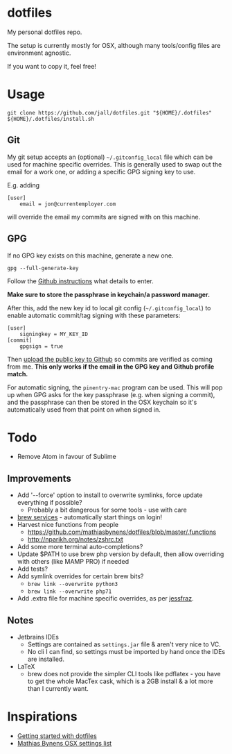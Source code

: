 # dotfiles

My personal dotfiles repo.

The setup is currently mostly for OSX, although many tools/config files are environment agnostic.

If you want to copy it, feel free!

# Usage

```
git clone https://github.com/jall/dotfiles.git "${HOME}/.dotfiles"
${HOME}/.dotfiles/install.sh
```

## Git

My git setup accepts an (optional) `~/.gitconfig_local` file which can be used for machine specific overrides. This is generally used to swap out the email for a work one, or adding a specific GPG signing key to use.

E.g. adding
```
[user]
    email = jon@currentemployer.com
```
will override the email my commits are signed with on this machine.

## GPG

If no GPG key exists on this machine, generate a new one.
```
gpg --full-generate-key
```
Follow the [Github instructions](https://help.github.com/articles/generating-a-new-gpg-key) what details to enter.

**Make sure to store the passphrase in keychain/a password manager.**

After this, add the new key id to local git config (`~/.gitconfig_local`) to enable automatic commit/tag signing with these parameters:
```
[user]
    signingkey = MY_KEY_ID
[commit]
    gpgsign = true

```

Then [upload the public key to Github](https://help.github.com/articles/adding-a-new-gpg-key-to-your-github-account) so commits are verified as coming from me. **This only works if the email in the GPG key and Github profile match.**

For automatic signing, the `pinentry-mac` program can be used. This will pop up when GPG asks for the key passphrase (e.g. when signing a commit), and the passphrase can then be stored in the OSX keychain so it's automatically used from that point on when signed in.

# Todo

* Remove Atom in favour of Sublime

## Improvements

* Add '--force' option to install to overwrite symlinks, force update everything if possible?
    * Probably a bit dangerous for some tools - use with care
* [brew services](https://github.com/Homebrew/homebrew-services) - automatically start things on login!
* Harvest nice functions from people
    * https://github.com/mathiasbynens/dotfiles/blob/master/.functions
    * http://nparikh.org/notes/zshrc.txt
* Add some more terminal auto-completions?
* Update $PATH to use brew php version by default, then allow overriding with others (like MAMP PRO) if needed
* Add tests?
* Add symlink overrides for certain brew bits?
    * `brew link --overwrite python3`
    * `brew link --overwrite php71`
* Add .extra file for machine specific overrides, as per [jessfraz](https://github.com/jessfraz/dotfiles).

## Notes

* Jetbrains IDEs
    * Settings are contained as `settings.jar` file & aren't very nice to VC.
    * No cli I can find, so settings must be imported by hand once the IDEs are installed.
* LaTeX
    * brew does not provide the simpler CLI tools like pdflatex - you have to get the whole MacTex cask, which is a 2GB install & a lot more than I currently want.

# Inspirations

* [Getting started with dotfiles](https://medium.com/@webprolific/getting-started-with-dotfiles-43c3602fd789)
* [Mathias Bynens OSX settings list](https://github.com/mathiasbynens/dotfiles/blob/master/.macos)

